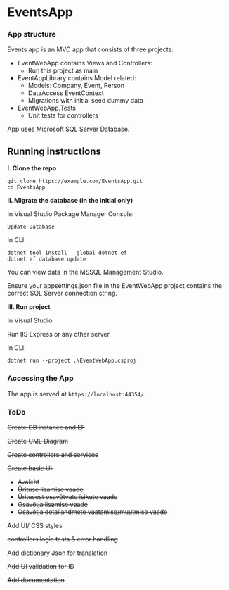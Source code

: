 # EventsApp

### App structure

Events app is an MVC app that consists of three projects:

- EventWebApp contains Views and Controllers:
  - Run this project as main
- EventAppLibrary contains Model related:
  - Models: Company, Event, Person
  - DataAccess EventContext
  - Migrations with initial seed dummy data
- EventWebApp.Tests
  - Unit tests for controllers

App uses Microsoft SQL Server Database.

## Running instructions

**I. Clone the repo**

```
git clone https://example.com/EventsApp.git
cd EventsApp
```

**II. Migrate the database (in the initial only)**

In Visual Studio Package Manager Console:

```
Update-Database
```

In CLI:

```
dotnet tool install --global dotnet-ef
dotnet ef database update
```

You can view data in the MSSQL Management Studio.

Ensure your appsettings.json file in the EventWebApp project contains the correct SQL Server connection string.


**III. Run project**

In Visual Studio:

Run IIS Express or any other server.

In CLI:

```
dotnet run --project .\EventWebApp.csproj
```

### Accessing the App

The app is served at `https://localhost:44354/`

### ToDo

~~Create DB instance and EF~~

~~Create UML Diagram~~

~~Create controllers and services~~

~~Create basic UI:~~

- ~~Avaleht~~
- ~~Ürituse lisamise vaade~~
- ~~Üritusest osavõtvate isikute vaade~~
- ~~Osavõtja lisamise vaade~~
- ~~Osavõtja detailandmete vaatamise/muutmise vaade~~

Add UI/ CSS styles

~~controllers logic tests & error handling~~

Add dictionary Json for translation

~~Add UI validation for ID~~

~~Add documentation~~
